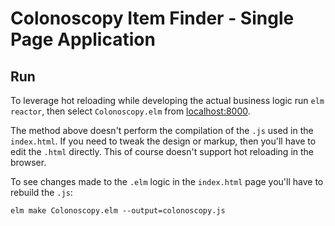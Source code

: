 # Colonoscopy Item Finder - Single Page Application 

## Run

To leverage hot reloading while developing the actual business logic run `elm reactor`, then select `Colonoscopy.elm` from [localhost:8000](http://localhost:8000).

The method above doesn't perform the compilation of the `.js` used in the `index.html`. If you need to tweak the design or markup, then you'll have to edit the `.html` directly. This of course doesn't support hot reloading in the browser.

To see changes made to the `.elm` logic in the `index.html` page you'll have to rebuild the `.js`:

```
elm make Colonoscopy.elm --output=colonoscopy.js
```
